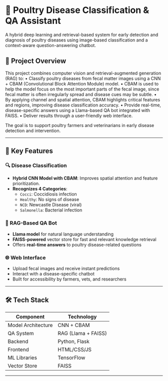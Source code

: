 # 🐔 Poultry Disease Classification & QA Assistant

A hybrid deep learning and retrieval-based system for early detection and diagnosis of poultry diseases using image-based classification and a context-aware question-answering chatbot.

## 🧠 Project Overview

This project combines computer vision and retrieval-augmented generation (RAG) to:
	•	Classify poultry diseases from fecal matter images using a CNN + CBAM (Convolutional Block Attention Module) model.
	•	CBAM is used to help the model focus on the most important parts of the fecal image, since fecal matter is often irregularly spread and disease cues may be subtle.
	•	By applying channel and spatial attention, CBAM highlights critical features and regions, improving disease classification accuracy.
	•	Provide real-time, disease-specific answers using a Llama-based QA bot integrated with FAISS.
	•	Deliver results through a user-friendly web interface.

The goal is to support poultry farmers and veterinarians in early disease detection and intervention.

---

## 📌 Key Features

### 🔍 Disease Classification
- **Hybrid CNN Model with CBAM**: Improves spatial attention and feature prioritization.
- **Recognizes 4 Categories**:
  - `Cocci`: Coccidiosis infection
  - `Healthy`: No signs of disease
  - `NCD`: Newcastle Disease (viral)
  - `Salmonella`: Bacterial infection

### 🤖 RAG-Based QA Bot
- **Llama model** for natural language understanding  
- **FAISS-powered** vector store for fast and relevant knowledge retrieval  
- Offers **real-time answers** to poultry disease-related questions

### 🌐 Web Interface
- Upload fecal images and receive instant predictions
- Interact with a disease-specific chatbot
- Built for accessibility by farmers, vets, and researchers

---

## 🛠️ Tech Stack

| Component        | Technology              |
|------------------|--------------------------|
| Model Architecture | CNN + CBAM              |
| QA System         | RAG (Llama + FAISS)      |
| Backend           | Python, Flask   |
| Frontend          | HTML/CSS/JS |
| ML Libraries      | TensorFlow     |
| Vector Store      | FAISS                    |

---

